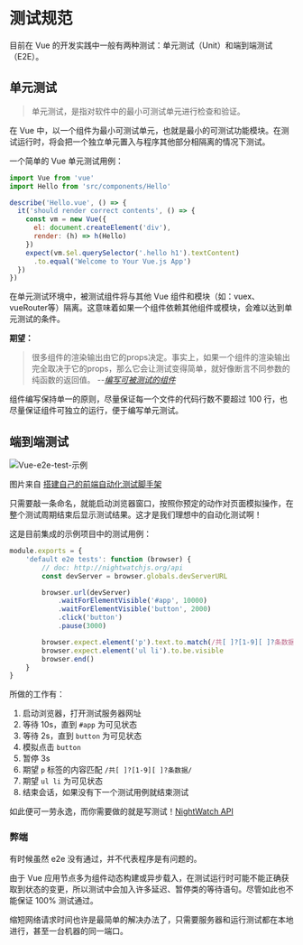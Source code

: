 # 测试规范

目前在 Vue 的开发实践中一般有两种测试：单元测试（Unit）和端到端测试（E2E）。

## 单元测试

> 单元测试，是指对软件中的最小可测试单元进行检查和验证。

在 Vue 中，以一个组件为最小可测试单元，也就是最小的可测试功能模块。在测试运行时，将会把一个独立单元置入与程序其他部分相隔离的情况下测试。

一个简单的 Vue 单元测试用例：

```js
import Vue from 'vue'
import Hello from 'src/components/Hello'

describe('Hello.vue', () => {
  it('should render correct contents', () => {
    const vm = new Vue({
      el: document.createElement('div'),
      render: (h) => h(Hello)
    })
    expect(vm.$el.querySelector('.hello h1').textContent)
      .to.equal('Welcome to Your Vue.js App')
  })
})
```

在单元测试环境中，被测试组件将与其他 Vue 组件和模块（如：vuex、vueRouter等）隔离。这意味着如果一个组件依赖其他组件或模块，会难以达到单元测试的条件。

**期望：**

> 很多组件的渲染输出由它的props决定。事实上，如果一个组件的渲染输出完全取决于它的props，那么它会让测试变得简单，就好像断言不同参数的纯函数的返回值。        *--[编写可被测试的组件](https://vuefe.cn/guide/unit-testing.html#编写可被测试的组件)*

组件编写保持单一的原则，尽量保证每一个文件的代码行数不要超过 100 行，也尽量保证组件可独立的运行，便于编写单元测试。

## 端到端测试

![Vue-e2e-test-示例](https://segmentfault.com/img/remote/1460000006769113)

图片来自 [搭建自己的前端自动化测试脚手架](https://segmentfault.com/a/1190000005991670?share_user=1030000002791361)

只需要敲一条命名，就能启动浏览器窗口，按照你预定的动作对页面模拟操作，在整个测试周期结束后显示测试结果。这才是我们理想中的自动化测试啊！

这是目前集成的示例项目中的测试用例：

```js
module.exports = {
    'default e2e tests': function (browser) {
        // doc: http://nightwatchjs.org/api
        const devServer = browser.globals.devServerURL

        browser.url(devServer)
            .waitForElementVisible('#app', 10000)
            .waitForElementVisible('button', 2000)
            .click('button')
            .pause(3000)

        browser.expect.element('p').text.to.match(/共[ ]?[1-9][ ]?条数据/)
        browser.expect.element('ul li').to.be.visible
        browser.end()
    }
}
```

所做的工作有：

1. 启动浏览器，打开测试服务器网址
2. 等待 10s，直到 `#app` 为可见状态
3. 等待 2s，直到 `button` 为可见状态
4. 模拟点击 `button`
5. 暂停 3s
6. 期望 `p` 标签的内容匹配 `/共[ ]?[1-9][ ]?条数据/`
7. 期望 `ul li` 为可见状态
8. 结束会话，如果没有下一个测试用例就结束测试

如此便可一劳永逸，而你需要做的就是写测试！[NightWatch API](http://nightwatchjs.org/api)

### 弊端

有时候虽然 e2e 没有通过，并不代表程序是有问题的。

由于 Vue 应用节点多为组件动态构建或异步载入，在测试运行时可能不能正确获取到状态的变更，所以测试中会加入许多延迟、暂停类的等待语句。尽管如此也不能保证 100% 测试通过。

缩短网络请求时间也许是最简单的解决办法了，只需要服务器和运行测试都在本地进行，甚至一台机器的同一端口。
